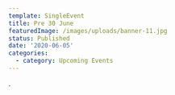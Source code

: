```yaml
---
template: SingleEvent
title: Pre 30 June
featuredImage: /images/uploads/banner-11.jpg
status: Published
date: '2020-06-05'
categories:
  - category: Upcoming Events
---
```

.
